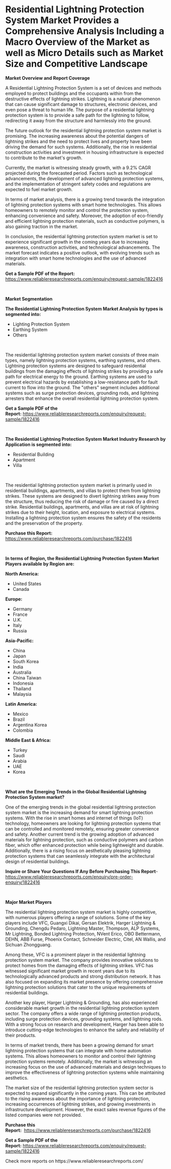 <p><h1>Residential Lightning Protection System Market Provides a Comprehensive Analysis Including a Macro Overview of the Market as well as Micro Details such as Market Size and Competitive Landscape</h1></p><p><strong>Market Overview and Report Coverage</strong></p>
<p><p>A Residential Lightning Protection System is a set of devices and methods employed to protect buildings and the occupants within from the destructive effects of lightning strikes. Lightning is a natural phenomenon that can cause significant damage to structures, electronic devices, and even pose a threat to human life. The purpose of a residential lightning protection system is to provide a safe path for the lightning to follow, redirecting it away from the structure and harmlessly into the ground.</p><p>The future outlook for the residential lightning protection system market is promising. The increasing awareness about the potential dangers of lightning strikes and the need to protect lives and property have been driving the demand for such systems. Additionally, the rise in residential construction activities and investment in housing infrastructure is expected to contribute to the market's growth.</p><p>Currently, the market is witnessing steady growth, with a 9.2% CAGR projected during the forecasted period. Factors such as technological advancements, the development of advanced lightning protection systems, and the implementation of stringent safety codes and regulations are expected to fuel market growth.</p><p>In terms of market analysis, there is a growing trend towards the integration of lightning protection systems with smart home technologies. This allows homeowners to remotely monitor and control the protection system, enhancing convenience and safety. Moreover, the adoption of eco-friendly and efficient lightning protection materials, such as conductive polymers, is also gaining traction in the market.</p><p>In conclusion, the residential lightning protection system market is set to experience significant growth in the coming years due to increasing awareness, construction activities, and technological advancements. The market forecast indicates a positive outlook, with evolving trends such as integration with smart home technologies and the use of advanced materials.</p></p>
<p><strong>Get a Sample PDF of the Report:</strong> <a href="https://www.reliableresearchreports.com/enquiry/request-sample/1822416">https://www.reliableresearchreports.com/enquiry/request-sample/1822416</a></p>
<p>&nbsp;</p>
<p><strong>Market Segmentation</strong></p>
<p><strong>The Residential Lightning Protection System Market Analysis by types is segmented into:</strong></p>
<p><ul><li>Lighting Protection System</li><li>Earthing System</li><li>Others</li></ul></p>
<p>&nbsp;</p>
<p><p>The residential lightning protection system market consists of three main types, namely lightning protection systems, earthing systems, and others. Lightning protection systems are designed to safeguard residential buildings from the damaging effects of lightning strikes by providing a safe path for electrical energy to the ground. Earthing systems are used to prevent electrical hazards by establishing a low-resistance path for fault current to flow into the ground. The "others" segment includes additional systems such as surge protection devices, grounding rods, and lightning arresters that enhance the overall residential lightning protection system.</p></p>
<p><strong>Get a Sample PDF of the Report:</strong>&nbsp;<a href="https://www.reliableresearchreports.com/enquiry/request-sample/1822416">https://www.reliableresearchreports.com/enquiry/request-sample/1822416</a></p>
<p>&nbsp;</p>
<p><strong>The Residential Lightning Protection System Market Industry Research by Application is segmented into:</strong></p>
<p><ul><li>Residential Building</li><li>Apartment</li><li>Villa</li></ul></p>
<p>&nbsp;</p>
<p><p>The residential lightning protection system market is primarily used in residential buildings, apartments, and villas to protect them from lightning strikes. These systems are designed to divert lightning strikes away from the structure, thus reducing the risk of damage or fire caused by a direct strike. Residential buildings, apartments, and villas are at risk of lightning strikes due to their height, location, and exposure to electrical systems. Installing a lightning protection system ensures the safety of the residents and the preservation of the property.</p></p>
<p><strong>Purchase this Report:</strong>&nbsp; <a href="https://www.reliableresearchreports.com/purchase/1822416">https://www.reliableresearchreports.com/purchase/1822416</a></p>
<p>&nbsp;</p>
<p><strong>In terms of Region, the Residential Lightning Protection System Market Players available by Region are:</strong></p>
<p>
    <p> <strong> North America: </strong>
        <ul>
            <li>United States</li>
            <li>Canada</li>
        </ul>
        </p> 
    <p> <strong> Europe: </strong>
        <ul>
            <li>Germany</li>
            <li>France</li>
            <li>U.K.</li>
            <li>Italy</li>
            <li>Russia</li>
        </ul>
        </p> 
    <p> <strong> Asia-Pacific: </strong>
        <ul>
            <li>China</li>
            <li>Japan</li>
            <li>South Korea</li>
            <li>India</li>
            <li>Australia</li>
            <li>China Taiwan</li>
            <li>Indonesia</li>
            <li>Thailand</li>
            <li>Malaysia</li>
        </ul>
        </p> 
    <p> <strong> Latin America: </strong>
        <ul>
            <li>Mexico</li>
            <li>Brazil</li>
            <li>Argentina Korea</li>
            <li>Colombia</li>
        </ul>
        </p> 
    <p> <strong> Middle East & Africa: </strong>
        <ul>
            <li>Turkey</li>
            <li>Saudi</li>
            <li>Arabia</li>
            <li>UAE</li>
            <li>Korea</li>
        </ul>
    </p>
    </p>
<p>&nbsp;</p>
<p><strong>What are the Emerging Trends in the Global Residential Lightning Protection System market?</strong></p>
<p><p>One of the emerging trends in the global residential lightning protection system market is the increasing demand for smart lightning protection systems. With the rise in smart homes and internet of things (IoT) technology, homeowners are looking for lightning protection systems that can be controlled and monitored remotely, ensuring greater convenience and safety. Another current trend is the growing adoption of advanced materials for lightning protection, such as conductive polymers and carbon fiber, which offer enhanced protection while being lightweight and durable. Additionally, there is a rising focus on aesthetically pleasing lightning protection systems that can seamlessly integrate with the architectural design of residential buildings.</p></p>
<p><strong>Inquire or Share Your Questions If Any Before Purchasing This Report</strong>- <a href="https://www.reliableresearchreports.com/enquiry/pre-order-enquiry/1822416">https://www.reliableresearchreports.com/enquiry/pre-order-enquiry/1822416</a></p>
<p>&nbsp;</p>
<p><strong>Major Market Players</strong></p>
<p><p>The residential lightning protection system market is highly competitive, with numerous players offering a range of solutions. Some of the key players include VFC, Guangxi Dikai, Gersan Elektrik, Harger Lightning & Grounding, Chengdu Pedaro, Lightning Master, Thompson, ALP Systems, Mr Lightning, Bonded Lightning Protection, NVent Erico, OBO Bettermann, DEHN, ABB Furse, Phoenix Contact, Schneider Electric, Citel, AN Wallis, and Sichuan Zhongguang.</p><p>Among these, VFC is a prominent player in the residential lightning protection system market. The company provides innovative solutions to protect homes from the damaging effects of lightning strikes. VFC has witnessed significant market growth in recent years due to its technologically advanced products and strong distribution network. It has also focused on expanding its market presence by offering comprehensive lightning protection solutions that cater to the unique requirements of residential buildings.</p><p>Another key player, Harger Lightning & Grounding, has also experienced considerable market growth in the residential lightning protection system sector. The company offers a wide range of lightning protection products, including surge protection devices, grounding systems, and lightning rods. With a strong focus on research and development, Harger has been able to introduce cutting-edge technologies to enhance the safety and reliability of their products.</p><p>In terms of market trends, there has been a growing demand for smart lightning protection systems that can integrate with home automation systems. This allows homeowners to monitor and control their lightning protection systems remotely. Additionally, the market is witnessing an increasing focus on the use of advanced materials and design techniques to improve the effectiveness of lightning protection systems while maintaining aesthetics.</p><p>The market size of the residential lightning protection system sector is expected to expand significantly in the coming years. This can be attributed to the rising awareness about the importance of lightning protection, increasing occurrences of lightning strikes, and growing investments in infrastructure development. However, the exact sales revenue figures of the listed companies were not provided.</p></p>
<p><strong>Purchase this Report:</strong>&nbsp;&nbsp;<a href="https://www.reliableresearchreports.com/purchase/1822416">https://www.reliableresearchreports.com/purchase/1822416</a></p>
<p></p>
<p><strong>Get a Sample PDF of the Report:</strong>&nbsp;<a href="https://www.reliableresearchreports.com/enquiry/request-sample/1822416">https://www.reliableresearchreports.com/enquiry/request-sample/1822416</a></p>
<p>Check more reports on https://www.reliableresearchreports.com/</p>